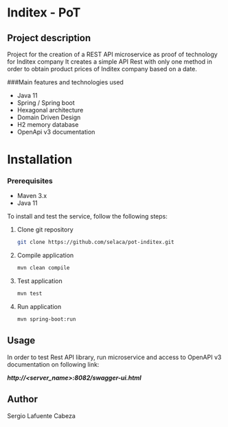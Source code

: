 # Inditex - PoT

## Project description

Project for the creation of a REST API microservice as proof of technology for Inditex company
It creates a simple API Rest with only one method in order to obtain product prices of Inditex company based on a date. 


###Main features and technologies used

- Java 11
- Spring / Spring boot
- Hexagonal architecture
- Domain Driven Design
- H2 memory database
- OpenApi v3 documentation 


# Installation

### Prerequisites

- Maven 3.x
- Java 11


To install and test the service, follow the following steps:

1. Clone git repository

    ```bash
    git clone https://github.com/selaca/pot-inditex.git
   ```
2. Compile application
    ```bash
    mvn clean compile
   ```
3. Test application
    ```bash
    mvn test
   ```
4. Run application

    ```bash
    mvn spring-boot:run
   ```

## Usage

In order to test Rest API library, run microservice and access to OpenAPI v3 documentation on following link: 

***http://<server_name>:8082/swagger-ui.html*** 

## Author
Sergio Lafuente Cabeza


